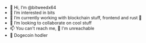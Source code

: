 - 👋 Hi, I’m @bitweedx64
- 👀 I’m interested in bits
- 🌱 I’m currently working with blockchain stuff, frontend and rust 🦀️
- 💞️ I’m looking to collaborate on cool stuff
- 📫 You can't reach me, 🤚 I'm unreachable
- 🐶 Dogecoin hodler

<!---
bitweedx64/bitweedx64 is a ✨ special ✨ repository because its `README.md` (this file) appears on your GitHub profile.
You can click the Preview link to take a look at your changes.
--->
